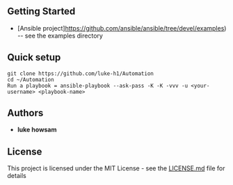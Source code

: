 ## Getting Started

 * [Ansible project]https://github.com/ansible/ansible/tree/devel/examples) -- see the examples directory


## Quick setup 
```
git clone https://github.com/luke-h1/Automation 
cd ~/Automation
Run a playbook = ansible-playbook --ask-pass -K -K -vvv -u <your-username> <playbook-name>
``` 

## Authors
* **luke howsam** 

## License
This project is licensed under the MIT License - see the [LICENSE.md](LICENSE.md) file for details
